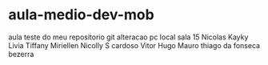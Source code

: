 # aula-medio-dev-mob
aula teste do meu repositorio git
alteracao pc local sala 15
Nicolas
Kayky
Livia
Tiffany
Miriellen
Nicolly S cardoso
Vitor Hugo
Mauro
thiago da fonseca bezerra